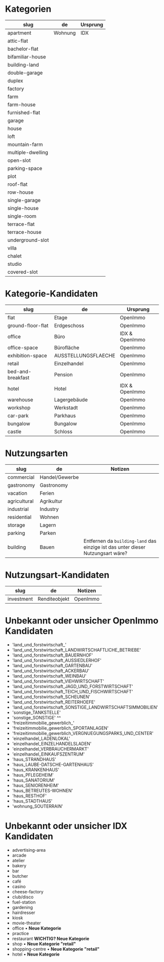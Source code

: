 Kategorien
==========

|slug | de | Ursprung |
|---|---|---|
|apartment | Wohnung | IDX |
|attic-flat | | |
|bachelor-flat | | |
|bifamiliar-house | | |
|building-land | | |
|double-garage | | |
|duplex | | |
|factory | | |
|farm | | |
|farm-house | | |
|furnished-flat | | |
|garage | | |
|house | | |
|loft | | |
|mountain-farm | | |
|multiple-dwelling | | |
|open-slot | | |
|parking-space | | |
|plot | | |
|roof-flat | | |
|row-house | | |
|single-garage | | |
|single-house | | |
|single-room | | |
|terrace-flat | | |
|terrace-house | | |
|underground-slot | | |
|villa | | |
|chalet | | |
|studio | | |
|covered-slot | | |



Kategorie-Kandidaten
====================

|slug | de | Ursprung |
|---|---|---|
|flat| Etage|OpenImmo|
|ground-floor-flat| Erdgeschoss|OpenImmo|
|office| Büro|IDX & OpenImmo|
|office-space| Bürofläche|OpenImmo|
|exhibition-space| AUSSTELLUNGSFLAECHE|OpenImmo|
|retail| Einzelhandel|OpenImmo|
|bed-and-breakfast| Pension|OpenImmo|
|hotel| Hotel|IDX & OpenImmo|
|warehouse| Lagergebäude|OpenImmo|
|workshop| Werkstadt|OpenImmo|
|car-park| Parkhaus|OpenImmo|
|bungalow| Bungalow|OpenImmo|
|castle| Schloss|OpenImmo|


Nutzungsarten
=============

|slug | de | Notizen |
|---|---|---|
|commercial|Handel/Gewerbe||
|gastronomy|Gastronomy||
|vacation|Ferien||
|agricultural|Agrikultur||
|industrial|Industry||
|residential|Wohnen||
|storage|Lagern||
|parking|Parken||
|building|Bauen|Entfernen da `building-land` das einzige ist das unter dieser Nutzungsart wäre?|

Nutzungsart-Kandidaten
========================

|slug | de | Notizen |
|---|---|---|
|investment|Renditeobjekt|OpenImmo|


Unbekannt oder unsicher OpenImmo Kandidaten
===========================================

* 'land_und_forstwirtschaft_'                                   
* 'land_und_forstwirtschaft_LANDWIRTSCHAFTLICHE_BETRIEBE'       
* 'land_und_forstwirtschaft_BAUERNHOF'                          
* 'land_und_forstwirtschaft_AUSSIEDLERHOF'                      
* 'land_und_forstwirtschaft_GARTENBAU'                          
* 'land_und_forstwirtschaft_ACKERBAU'                           
* 'land_und_forstwirtschaft_WEINBAU'                            
* 'land_und_forstwirtschaft_VIEHWIRTSCHAFT'                     
* 'land_und_forstwirtschaft_JAGD_UND_FORSTWIRTSCHAFT'           
* 'land_und_forstwirtschaft_TEICH_UND_FISCHWIRTSCHAFT'          
* 'land_und_forstwirtschaft_SCHEUNEN'                           
* 'land_und_forstwirtschaft_REITERHOEFE'                        
* 'land_und_forstwirtschaft_SONSTIGE_LANDWIRTSCHAFTSIMMOBILIEN' 
* 'sonstige_TANKSTELLE'
* 'sonstige_SONSTIGE' ^^
* 'freizeitimmobilie_gewerblich_'                             
* 'freizeitimmobilie_gewerblich_SPORTANLAGEN'                
* 'freizeitimmobilie_gewerblich_VERGNUEGUNGSPARKS_UND_CENTER'
* 'einzelhandel_LADENLOKAL'
* 'einzelhandel_EINZELHANDELSLADEN'
* 'einzelhandel_VERBRAUCHERMARKT'
* 'einzelhandel_EINKAUFSZENTRUM'
* 'haus_STRANDHAUS'
* 'haus_LAUBE-DATSCHE-GARTENHAUS'
* 'haus_KRANKENHAUS'
* 'haus_PFLEGEHEIM'
* 'haus_SANATORIUM'
* 'haus_SENIORENHEIM'
* 'haus_BETREUTES-WOHNEN'
* 'haus_RESTHOF'
* 'haus_STADTHAUS'
* 'wohnung_SOUTERRAIN'


Unbekannt oder unsicher IDX Kandidaten
======================================
* advertising-area
* arcade
* atelier
* bakery
* bar
* butcher
* café
* casino
* cheese-factory
* club/disco
* fuel-station
* gardening
* hairdresser
* kiosk
* movie-theater
* office • **Neue Kategorie**
* practice
* restaurant **WICHTIG? Neue Kategorie**
* shop • **Neue Kategorie "retail"**
* shopping-centre • **Neue Kategorie "retail"**
* hotel • **Neue Kategorie**
